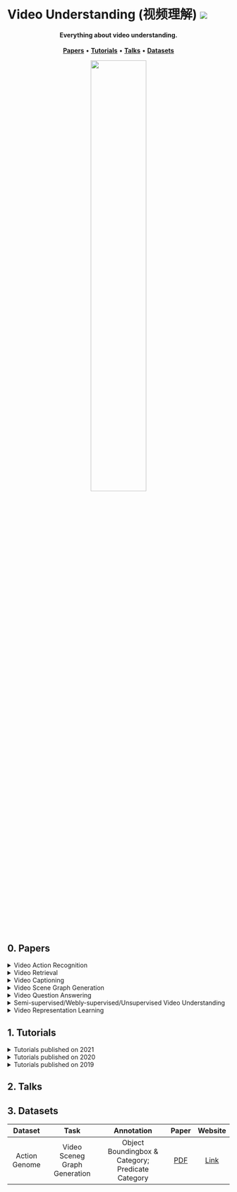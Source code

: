 # Video Understanding (视频理解) ![](https://visitor-badge.glitch.me/badge?page_id=putao537.Awesome-Video-Understanding)

<h4 align="center">Everything about video understanding.</h4>

<p align="center">
  <strong><a href="#0">Papers</a></strong> •
  <strong><a href="#1">Tutorials</a></strong> •
  <strong><a href="#2">Talks</a></strong> •
  <strong><a href="#3">Datasets</a></strong>
</p>

<div align=center>
  <img src='./Figures/WeChat.png' width="50%" />
</div>

<div align=center>
  <a href="https://www.zhihu.com/people/putao537"><img src="https://img.shields.io/badge/知乎-blue" alt=""></a> <a href="https://wx.zsxq.com/dweb2/index/group/15288888851422"><a href="https://space.bilibili.com/11722513"><img src="https://img.shields.io/badge/Bilibili-blue" alt=""></a>
</div>

<h2 id="0">0. Papers</h2>

<details>
  <summary> Video Action Recognition </summary>
  
### 2022
|  **Pub.**  | **Title**                                                    |                          **Links**                           |
| :--------: | :----------------------------------------------------------- | :----------------------------------------------------------: |
| CVPR | Bridge-Prompt: Towards Ordinal Action Understanding in Instructional Videos | [PDF](https://openaccess.thecvf.com/content/CVPR2022/papers/Li_Bridge-Prompt_Towards_Ordinal_Action_Understanding_in_Instructional_Videos_CVPR_2022_paper.pdf)/[Code](https://github.com/ttlmh/Bridge-Prompt) |
| CVPR | Temporal Alignment Networks for Long-term Video | [PDF](https://openaccess.thecvf.com/content/CVPR2022/papers/Han_Temporal_Alignment_Networks_for_Long-Term_Video_CVPR_2022_paper.pdf)/[Code](https://www.robots.ox.ac.uk/~vgg/research/tan/) |
| CVPR | Deformable Video Transformer | [PDF](https://openaccess.thecvf.com/content/CVPR2022/papers/Wang_Deformable_Video_Transformer_CVPR_2022_paper.pdf) |
| CVPR | MeMViT: Memory-Augmented Multiscale Vision Transformer for Efficient Long-Term Video Recognition | [PDF](https://openaccess.thecvf.com/content/CVPR2022/papers/Wu_MeMViT_Memory-Augmented_Multiscale_Vision_Transformer_for_Efficient_Long-Term_Video_Recognition_CVPR_2022_paper.pdf) |
| CVPR | Assembly101: A Large-Scale Multi-View Video Dataset for Understanding Procedural Activities | [PDF](https://openaccess.thecvf.com/content/CVPR2022/papers/Sener_Assembly101_A_Large-Scale_Multi-View_Video_Dataset_for_Understanding_Procedural_Activities_CVPR_2022_paper.pdf)/[Dataset (Assembly101)](https://assembly-101.github.io/) |
| CVPR | Recurring the Transformer for Video Action Recognition | [PDF](https://openaccess.thecvf.com/content/CVPR2022/papers/Yang_Recurring_the_Transformer_for_Video_Action_Recognition_CVPR_2022_paper.pdf) |
| CVPR | Frame-wise Action Representations for Long Videos viaSequence Contrastive Learning | [PDF](https://openaccess.thecvf.com/content/CVPR2022/papers/Chen_Frame-Wise_Action_Representations_for_Long_Videos_via_Sequence_Contrastive_Learning_CVPR_2022_paper.pdf)/[Code](https://github.com/minghchen/CARL_code) |
| CVPR | Joint Hand Motion and Interaction Hotspots Prediction from Egocentric Videos | [PDF](https://openaccess.thecvf.com/content/CVPR2022/papers/Liu_Joint_Hand_Motion_and_Interaction_Hotspots_Prediction_From_Egocentric_Videos_CVPR_2022_paper.pdf)/[Code](https://stevenlsw.github.io/hoi-forecast/) |
| CVPR | End-to-End Semi-Supervised Learning for Video Action Detection | [PDF](https://openaccess.thecvf.com/content/CVPR2022/papers/Kumar_End-to-End_Semi-Supervised_Learning_for_Video_Action_Detection_CVPR_2022_paper.pdf)/[Code](https://github.com/AKASH2907/pi-consistency-activity-detection) |
  
</details>
  
<details>
  <summary> Video Retrieval </summary>
  
### 2022
|  **Pub.**  | **Title**                                                    |                          **Links**                           |
| :--------: | :----------------------------------------------------------- | :----------------------------------------------------------: |
| CVPR | Everything at Once – Multi-modal Fusion Transformer for Video Retrieval | [PDF](https://openaccess.thecvf.com/content/CVPR2022/papers/Shvetsova_Everything_at_Once_-_Multi-Modal_Fusion_Transformer_for_Video_Retrieval_CVPR_2022_paper.pdf)/[Code](https://github.com/ninatu/everything_at_once) | 
| CVPR | Object-aware Video-language Pre-training for Retrieval | [PDF](https://openaccess.thecvf.com/content/CVPR2022/papers/Wang_Object-Aware_Video-Language_Pre-Training_for_Retrieval_CVPR_2022_paper.pdf)/[Code](https://github.com/FingerRec/OA-Transformer) |
| CVPR | AxIoU: An Axiomatically Justified Measure for Video Moment Retrieval | [PDF](https://openaccess.thecvf.com/content/CVPR2022/papers/Togashi_AxIoU_An_Axiomatically_Justified_Measure_for_Video_Moment_Retrieval_CVPR_2022_paper.pdf) |
 
</details>
  
<details>
  <summary> Video Captioning </summary>

### 2022
|  **Pub.**  | **Title**                                                    |                          **Links**                           |
| :--------: | :----------------------------------------------------------- | :----------------------------------------------------------: |
| CVPR | End-to-End Generative Pretraining for Multimodal Video Captioning | [PDF](https://openaccess.thecvf.com/content/CVPR2022/papers/Seo_End-to-End_Generative_Pretraining_for_Multimodal_Video_Captioning_CVPR_2022_paper.pdf) |
| CVPR | Hierarchical Modular Network for Video Captioning | [PDF](https://openaccess.thecvf.com/content/CVPR2022/papers/Ye_Hierarchical_Modular_Network_for_Video_Captioning_CVPR_2022_paper.pdf) |
| CVPR | SwinBERT: End-to-End Transformers with Sparse Attentionfor Video Captioning | [PDF](https://openaccess.thecvf.com/content/CVPR2022/papers/Lin_SwinBERT_End-to-End_Transformers_With_Sparse_Attention_for_Video_Captioning_CVPR_2022_paper.pdf)/[Code](https://github.com/microsoft/SwinBERT) |
| CVPR | Complex Video Action Reasoning via Learnable Markov Logic Network | [PDF](https://openaccess.thecvf.com/content/CVPR2022/papers/Jin_Complex_Video_Action_Reasoning_via_Learnable_Markov_Logic_Network_CVPR_2022_paper.pdf) |
  
</details>
  
<details>
  <summary> Video Scene Graph Generation </summary>
 
### 2022
|  **Pub.**  | **Title**                                                    |                          **Links**                           |
| :--------: | :----------------------------------------------------------- | :----------------------------------------------------------: |
| CVPR | Classification-Then-Grounding: Reformulating Video Scene Graphs as Temporal Bipartite Graphs | [PDF](https://arxiv.org/pdf/2112.04222.pdf)/[Code](https://github.com/Dawn-LX/VidSGG-BIG) |
| CVPR | Dynamic Scene Graph Generation via Anticipatory Pre-training | [PDF](https://openaccess.thecvf.com/content/CVPR2022/papers/Li_Dynamic_Scene_Graph_Generation_via_Anticipatory_Pre-Training_CVPR_2022_paper.pdf) |
| CVPR | VRDFormer: End-to-End Video Visual Relation Detection with Transformers | [PDF](https://openaccess.thecvf.com/content/CVPR2022/papers/Zheng_VRDFormer_End-to-End_Video_Visual_Relation_Detection_With_Transformers_CVPR_2022_paper.pdf)/[Code](https://github.com/zhengsipeng/VRDFormer_VRD) |
  
### 2021
|  **Pub.**  | **Title**                                                    |                          **Links**                           |
| :--------: | :----------------------------------------------------------- | :----------------------------------------------------------: |
| TNNLS | What and When to Look?: Temporal Span Proposal Network for Video Visual Relation Detection | [PDF](https://arxiv.org/pdf/2107.07154.pdf) |
| ICCV | Spatial-Temporal Transformer for Dynamic Scene Graph Generation | [PDF](https://arxiv.org/pdf/2107.12309.pdf)/[Code](https://github.com/yrcong/STTran) |
| ICCV | Target Adaptive Context Aggregation for Video Scene Graph Generation | [PDF](https://arxiv.org/pdf/2108.08121.pdf)/[Code](https://github.com/MCG-NJU/TRACE) |
| ACM MM | Video Relation Detection via Tracklet based Visual Transformer | [PDF](https://dl.acm.org/doi/pdf/10.1145/3474085.3479231)/[Code](https://github.com/Dawn-LX/VidVRD-tracklets) |
| arXiv | Exploiting Long-Term Dependencies for Generating Dynamic Scene Graphs | [PDF](https://arxiv.org/pdf/2112.09828.pdf) |

### 2020
|  **Pub.**  | **Title**                                                    |                          **Links**                           |
| :--------: | :----------------------------------------------------------- | :----------------------------------------------------------: |  
| CVPR | Action Genome: Actions as Composition of Spatio-temporal Scene Graphs | [PDF](https://openaccess.thecvf.com/content_CVPR_2020/papers/Ji_Action_Genome_Actions_As_Compositions_of_Spatio-Temporal_Scene_Graphs_CVPR_2020_paper.pdf)/[Dataset (Action Genome)](https://www.actiongenome.org/) |
| CVPR | Beyond Short-Term Snippet: Video Relation Detection with Spatio-Temporal Global Context | [PDF](https://openaccess.thecvf.com/content_CVPR_2020/papers/Liu_Beyond_Short-Term_Snippet_Video_Relation_Detection_With_Spatio-Temporal_Global_Context_CVPR_2020_paper.pdf) 
| ECCV | Visual Relation Grounding in Videos | [PDF](https://www.ecva.net/papers/eccv_2020/papers_ECCV/papers/123510443.pdf)/[Code](https://github.com/doc-doc/vRGV) |  
### 2019~2017
|  **Pub.**  | **Title**                                                    |                          **Links**                           |
| :--------: | :----------------------------------------------------------- | :----------------------------------------------------------: |
| CVPR'19 | Video Relationship Reasoning using Gated Spatio-Temporal Energy Graph | [PDF](https://openaccess.thecvf.com/content_CVPR_2019/papers/Tsai_Video_Relationship_Reasoning_Using_Gated_Spatio-Temporal_Energy_Graph_CVPR_2019_paper.pdf) |
| ACM MM'19 | Video Relation Detection with Spatio-Temporal Graph | [PDF](https://dl.acm.org/doi/pdf/10.1145/3343031.3351058) |
| ICMR'19 | Annotating Objects and Relations in User-Generated Videos | [PDF](https://dl.acm.org/doi/pdf/10.1145/3323873.3325056)/[Dataset (VidOR)](https://xdshang.github.io/docs/vidor.html) |
| ACM MM'17 | Video Visual Relation Detection | [PDF](https://dl.acm.org/doi/pdf/10.1145/3123266.3123380)/[Dataset (VidVRD)](https://xdshang.github.io/docs/imagenet-vidvrd.html) |
  
</details>
  
<details>
  <summary> Video Question Answering </summary>
  
### 2022
|  **Pub.**  | **Title**                                                    |                          **Links**                           |
| :--------: | :----------------------------------------------------------- | :----------------------------------------------------------: |
| CVPR | Invariant Grounding for Video Question Answering | [PDF](https://openaccess.thecvf.com/content/CVPR2022/papers/Li_Invariant_Grounding_for_Video_Question_Answering_CVPR_2022_paper.pdf)/[Code](https://github.com/yl3800/IGV) |
| CVPR | Measuring Compositional Consistency for Video Question Answering | [PDF](https://openaccess.thecvf.com/content/CVPR2022/papers/Gandhi_Measuring_Compositional_Consistency_for_Video_Question_Answering_CVPR_2022_paper.pdf) |
| CVPR | From Representation to Reasoning: Towards both Evidence and Commonsense Reasoning for Video Question-Answering | [PDF](https://openaccess.thecvf.com/content/CVPR2022/papers/Li_From_Representation_to_Reasoning_Towards_Both_Evidence_and_Commonsense_Reasoning_CVPR_2022_paper.pdf)/[Code](https://github.com/bcmi/Causal-VidQA) |
  
</details>
  
<details>
  <summary> Semi-supervised/Webly-supervised/Unsupervised Video Understanding </summary>

### 2022
|  **Pub.**  | **Title**                                                    |                          **Links**                           |
| :--------: | :----------------------------------------------------------- | :----------------------------------------------------------: |
| CVPR | Motion-aware Contrastive Video Representation Learning via Foreground-background Merging | [PDF](https://openaccess.thecvf.com/content/CVPR2022/papers/Ding_Motion-Aware_Contrastive_Video_Representation_Learning_via_Foreground-Background_Merging_CVPR_2022_paper.pdf)/[Code](https://github.com/Mark12Ding/FAME) |
| CVPR | Long-Short Temporal Contrastive Learning of Video Transformers | [PDF](https://openaccess.thecvf.com/content/CVPR2022/papers/Wang_Long-Short_Temporal_Contrastive_Learning_of_Video_Transformers_CVPR_2022_paper.pdf) |
| CVPR | TransRank: Self-supervised Video Representation Learning via Ranking-based Transformation Recognition | [PDF](https://openaccess.thecvf.com/content/CVPR2022/papers/Duan_TransRank_Self-Supervised_Video_Representation_Learning_via_Ranking-Based_Transformation_Recognition_CVPR_2022_paper.pdf)/[Code](https://github.com/kennymckormick/TransRank) |
| CVPR | Video-Text Representation Learning via Differentiable Weak Temporal Alignment | [PDF](https://openaccess.thecvf.com/content/CVPR2022/papers/Ko_Video-Text_Representation_Learning_via_Differentiable_Weak_Temporal_Alignment_CVPR_2022_paper.pdf)/[Code](https://github.com/mlvlab/VT-TWINS) |
| CVPR | Look for the Change: Learning Object States and State-Modifying Actions from Untrimmed Web Videos | [PDF](https://openaccess.thecvf.com/content/CVPR2022/papers/Soucek_Look_for_the_Change_Learning_Object_States_and_State-Modifying_Actions_CVPR_2022_paper.pdf)/[Code](https://data.ciirc.cvut.cz/public/projects/2022LookForTheChange/) |
| CVPR | Semi-Weakly-Supervised Learning of Complex Actions from Instructional Task Videos | [PDF](https://openaccess.thecvf.com/content/CVPR2022/papers/Shen_Semi-Weakly-Supervised_Learning_of_Complex_Actions_From_Instructional_Task_Videos_CVPR_2022_paper.pdf)/[Code](https://github.com/Yuhan-Shen/SWSL) |
| CVPR | Cross-Architecture Self-supervised Video Representation Learning | [PDF](https://openaccess.thecvf.com/content/CVPR2022/papers/Guo_Cross-Architecture_Self-Supervised_Video_Representation_Learning_CVPR_2022_paper.pdf)/[Code](https://github.com/guoshengcv/CACL) |
| CVPR | Probabilistic Representations for Video Contrastive Learning | [PDF](https://openaccess.thecvf.com/content/CVPR2022/papers/Park_Probabilistic_Representations_for_Video_Contrastive_Learning_CVPR_2022_paper.pdf) |
| CVPR | Learning from Untrimmed Videos: Self-Supervised Video Representation Learning with Hierarchical Consistency | [PDF](https://openaccess.thecvf.com/content/CVPR2022/papers/Qing_Learning_From_Untrimmed_Videos_Self-Supervised_Video_Representation_Learning_With_Hierarchical_CVPR_2022_paper.pdf)/[Code](https://hico-cvpr2022.github.io/) |
| CVPR | Self-supervised Video Transformer | [PDF](https://openaccess.thecvf.com/content/CVPR2022/papers/Ranasinghe_Self-Supervised_Video_Transformer_CVPR_2022_paper.pdf)/[Code](https://git.io/J1juJ) |  

  
</details>
  
<details>
  <summary> Video Representation Learning </summary>

### 2022
|  **Pub.**  | **Title**                                                    |                          **Links**                           |
| :--------: | :----------------------------------------------------------- | :----------------------------------------------------------: |
| CVPR | Tencent-MVSE: A Large-Scale Benchmark Dataset for Multi-Modal Video Similarity Evaluation | [PDF](https://openaccess.thecvf.com/content/CVPR2022/papers/Zeng_Tencent-MVSE_A_Large-Scale_Benchmark_Dataset_for_Multi-Modal_Video_Similarity_Evaluation_CVPR_2022_paper.pdf)/[Dataset (Tencent-MVSE)](https://tencent-mvse.github.io/) |
| CVPR | 3MASSIV: Multilingual, Multimodal and Multi-Aspect dataset of Social Media Short Videos | [PDF](https://openaccess.thecvf.com/content/CVPR2022/papers/Gupta_3MASSIV_Multilingual_Multimodal_and_Multi-Aspect_Dataset_of_Social_Media_Short_CVPR_2022_paper.pdf)/[Dataset (3MASSIV)](https://sharechat.com/research/3massiv) |
| CVPR | BEVT: BERT Pretraining of Video Transformers | [PDF](https://openaccess.thecvf.com/content/CVPR2022/papers/Wang_BEVT_BERT_Pretraining_of_Video_Transformers_CVPR_2022_paper.pdf)/[Code](https://github.com/xyzforever/BEVT) |
| CVPR | Multiview Transformers for Video Recognition | [PDF](https://openaccess.thecvf.com/content/CVPR2022/papers/Yan_Multiview_Transformers_for_Video_Recognition_CVPR_2022_paper.pdf)/[Code](https://github.com/google-research/scenic) |
| CVPR | Object-Region Video Transformers | [PDF](https://openaccess.thecvf.com/content/CVPR2022/papers/Herzig_Object-Region_Video_Transformers_CVPR_2022_paper.pdf)/[Code](https://roeiherz.github.io/ORViT/) |
| CVPR | Video Swin Transformer | [PDF](https://openaccess.thecvf.com/content/CVPR2022/papers/Liu_Video_Swin_Transformer_CVPR_2022_paper.pdf) |  
| CVPR | Revisiting the “Video” in Video-Language Understanding | [PDF](https://openaccess.thecvf.com/content/CVPR2022/papers/Buch_Revisiting_the_Video_in_Video-Language_Understanding_CVPR_2022_paper.pdf)/[Code](https://stanfordvl.github.io/atp-revisit-video-lang/) |
| CVPR | Ego4D: Around the World in 3,000 Hours of Egocentric Video | [PDF](https://openaccess.thecvf.com/content/CVPR2022/papers/Grauman_Ego4D_Around_the_World_in_3000_Hours_of_Egocentric_Video_CVPR_2022_paper.pdf)/[Code](https://ego4d-data.org/) |
| CVPR | TubeFormer-DeepLab: Video Mask Transformer | [PDF](https://openaccess.thecvf.com/content/CVPR2022/papers/Kim_TubeFormer-DeepLab_Video_Mask_Transformer_CVPR_2022_paper.pdf) |
  
</details>
  
<h2 id="1">1. Tutorials</h2>

<details> <summary> Tutorials published on 2021  </summary>
  
|  **Pub.**  | **Title**                                                    |                          **Links**                           |
| :--------: | :----------------------------------------------------------- | :----------------------------------------------------------: |
| CVPR | 2nd Comprehensive Tutorial on Video Modeling | [Homepage](https://bryanyzhu.github.io/video-cvpr2021/) |
| ICCV | 2nd Tutorial on Large Scale Holistic Video Understanding | [Homepage](https://holistic-video-understanding.github.io/tutorials/iccv2021.html) |
| ICCV | Efficient Video Understanding: State-of-the-art, Challenges, and Opportunities | [Homepage](https://sites.google.com/view/effvideo-2021/) |

</details>  
   
<details> <summary> Tutorials published on 2020  </summary>
  
|  **Pub.**  | **Title**                                                    |                          **Links**                           |
| :--------: | :----------------------------------------------------------- | :----------------------------------------------------------: |
| CVPR | Visual Recognition for Images, Video, and 3D | [Homepage](https://www.sainingxie.com/Tutorials/CVPR2020/) |
| CVPR | Large Scale Holistic Video Understanding Tutorial | [Homepage](https://holistic-video-understanding.github.io/tutorials/cvpr2020.html) |
| CVPR | A Comprehensive Tutorial on Video Modeling | [Homepage](https://bryanyzhu.github.io/videomodeling.github.io/) |
  
</details>  
  
<details> <summary> Tutorials published on 2019  </summary>
  
|  **Pub.**  | **Title**                                                    |                          **Links**                           |
| :--------: | :----------------------------------------------------------- | :----------------------------------------------------------: |

</details>  

  
  
<h2 id="2">2. Talks</h2>
  
  
<h2 id="3">3. Datasets</h2>
  
| **Dataset** | **Task** | **Annotation** | **Paper** | **Website** |  
| :---------: | :------: | :------------: | :-------: | :---------: |  
| Action Genome | Video Sceneg Graph Generation | Object Boundingbox & Category; Predicate Category | [PDF](https://arxiv.org/pdf/1912.06992.pdf) | [Link](https://www.actiongenome.org/) |  

